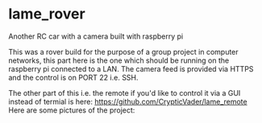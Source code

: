 # lame_rover
Another RC car with a camera built with raspberry pi

This was a rover build for the purpose of a group project in computer networks, this part here is the one which should be running on the raspberry pi connected to a LAN.
The camera feed is provided via HTTPS and the control is on PORT 22 i.e. SSH.

The other part of this i.e. the remote if you'd like to control it via a GUI instead of termial is here: https://github.com/CrypticVader/lame_remote
Here are some pictures of the project: <img scr="/WhatsApp Image 2023-07-20 at 19.01.25.jpg" width="100">
